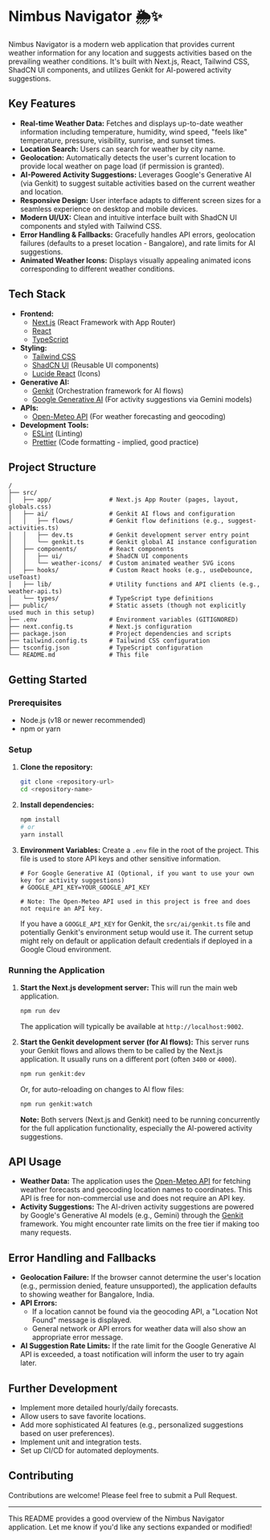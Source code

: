 
# Nimbus Navigator 🌦️✨

Nimbus Navigator is a modern web application that provides current weather information for any location and suggests activities based on the prevailing weather conditions. It's built with Next.js, React, Tailwind CSS, ShadCN UI components, and utilizes Genkit for AI-powered activity suggestions.

## Key Features

- **Real-time Weather Data:** Fetches and displays up-to-date weather information including temperature, humidity, wind speed, "feels like" temperature, pressure, visibility, sunrise, and sunset times.
- **Location Search:** Users can search for weather by city name.
- **Geolocation:** Automatically detects the user's current location to provide local weather on page load (if permission is granted).
- **AI-Powered Activity Suggestions:** Leverages Google's Generative AI (via Genkit) to suggest suitable activities based on the current weather and location.
- **Responsive Design:** User interface adapts to different screen sizes for a seamless experience on desktop and mobile devices.
- **Modern UI/UX:** Clean and intuitive interface built with ShadCN UI components and styled with Tailwind CSS.
- **Error Handling & Fallbacks:** Gracefully handles API errors, geolocation failures (defaults to a preset location - Bangalore), and rate limits for AI suggestions.
- **Animated Weather Icons:** Displays visually appealing animated icons corresponding to different weather conditions.

## Tech Stack

- **Frontend:**
    - [Next.js](https://nextjs.org/) (React Framework with App Router)
    - [React](https://reactjs.org/)
    - [TypeScript](https://www.typescriptlang.org/)
- **Styling:**
    - [Tailwind CSS](https://tailwindcss.com/)
    - [ShadCN UI](https://ui.shadcn.com/) (Reusable UI components)
    - [Lucide React](https://lucide.dev/) (Icons)
- **Generative AI:**
    - [Genkit](https://firebase.google.com/docs/genkit) (Orchestration framework for AI flows)
    - [Google Generative AI](https://ai.google.dev/) (For activity suggestions via Gemini models)
- **APIs:**
    - [Open-Meteo API](https://open-meteo.com/) (For weather forecasting and geocoding)
- **Development Tools:**
    - [ESLint](https://eslint.org/) (Linting)
    - [Prettier](https://prettier.io/) (Code formatting - implied, good practice)

## Project Structure

```
/
├── src/
│   ├── app/                # Next.js App Router (pages, layout, globals.css)
│   ├── ai/                 # Genkit AI flows and configuration
│   │   ├── flows/          # Genkit flow definitions (e.g., suggest-activities.ts)
│   │   ├── dev.ts          # Genkit development server entry point
│   │   └── genkit.ts       # Genkit global AI instance configuration
│   ├── components/         # React components
│   │   ├── ui/             # ShadCN UI components
│   │   └── weather-icons/  # Custom animated weather SVG icons
│   ├── hooks/              # Custom React hooks (e.g., useDebounce, useToast)
│   ├── lib/                # Utility functions and API clients (e.g., weather-api.ts)
│   └── types/              # TypeScript type definitions
├── public/                 # Static assets (though not explicitly used much in this setup)
├── .env                    # Environment variables (GITIGNORED)
├── next.config.ts          # Next.js configuration
├── package.json            # Project dependencies and scripts
├── tailwind.config.ts      # Tailwind CSS configuration
├── tsconfig.json           # TypeScript configuration
└── README.md               # This file
```

## Getting Started

### Prerequisites

- Node.js (v18 or newer recommended)
- npm or yarn

### Setup

1.  **Clone the repository:**
    ```bash
    git clone <repository-url>
    cd <repository-name>
    ```

2.  **Install dependencies:**
    ```bash
    npm install
    # or
    yarn install
    ```

3.  **Environment Variables:**
    Create a `.env` file in the root of the project. This file is used to store API keys and other sensitive information.

    ```env
    # For Google Generative AI (Optional, if you want to use your own key for activity suggestions)
    # GOOGLE_API_KEY=YOUR_GOOGLE_API_KEY

    # Note: The Open-Meteo API used in this project is free and does not require an API key.
    ```
    If you have a `GOOGLE_API_KEY` for Genkit, the `src/ai/genkit.ts` file and potentially Genkit's environment setup would use it. The current setup might rely on default or application default credentials if deployed in a Google Cloud environment.

### Running the Application

1.  **Start the Next.js development server:**
    This will run the main web application.
    ```bash
    npm run dev
    ```
    The application will typically be available at `http://localhost:9002`.

2.  **Start the Genkit development server (for AI flows):**
    This server runs your Genkit flows and allows them to be called by the Next.js application. It usually runs on a different port (often `3400` or `4000`).
    ```bash
    npm run genkit:dev
    ```
    Or, for auto-reloading on changes to AI flow files:
    ```bash
    npm run genkit:watch
    ```

    **Note:** Both servers (Next.js and Genkit) need to be running concurrently for the full application functionality, especially the AI-powered activity suggestions.

## API Usage

-   **Weather Data:** The application uses the [Open-Meteo API](https://open-meteo.com/) for fetching weather forecasts and geocoding location names to coordinates. This API is free for non-commercial use and does not require an API key.
-   **Activity Suggestions:** The AI-driven activity suggestions are powered by Google's Generative AI models (e.g., Gemini) through the [Genkit](https://firebase.google.com/docs/genkit) framework. You might encounter rate limits on the free tier if making too many requests.

## Error Handling and Fallbacks

-   **Geolocation Failure:** If the browser cannot determine the user's location (e.g., permission denied, feature unsupported), the application defaults to showing weather for Bangalore, India.
-   **API Errors:**
    -   If a location cannot be found via the geocoding API, a "Location Not Found" message is displayed.
    -   General network or API errors for weather data will also show an appropriate error message.
-   **AI Suggestion Rate Limits:** If the rate limit for the Google Generative AI API is exceeded, a toast notification will inform the user to try again later.

## Further Development

-   Implement more detailed hourly/daily forecasts.
-   Allow users to save favorite locations.
-   Add more sophisticated AI features (e.g., personalized suggestions based on user preferences).
-   Implement unit and integration tests.
-   Set up CI/CD for automated deployments.

## Contributing

Contributions are welcome! Please feel free to submit a Pull Request.

---

This README provides a good overview of the Nimbus Navigator application.
Let me know if you'd like any sections expanded or modified!

